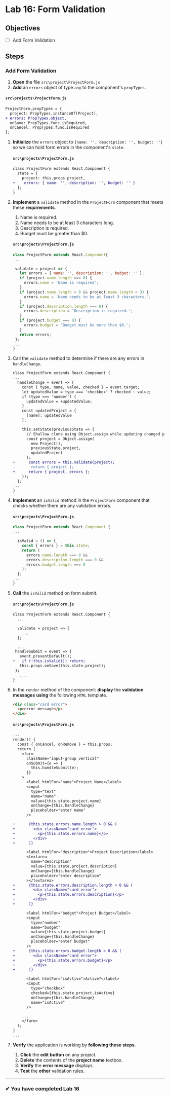 # Lab 16: Form Validation

## Objectives

- [ ] Add Form Validation

## Steps

### Add Form Validation

1. **Open** the file `src\project\ProjectForm.js`
1. **Add** an `errors` object of type `any` to the component's `propTypes`.

#### `src\projects\ProjectForm.js`

```diff
ProjectForm.propTypes = {
  project: PropTypes.instanceOf(Project),
+ errors: PropTypes.object,
  onSave: PropTypes.func.isRequired,
  onCancel: PropTypes.func.isRequired
};
```

1. **Initialize** the `errors` object to `{name: '', description: '', budget: ''}` so we can hold form errors in the component's `state`.

   #### `src\projects\ProjectForm.js`

   ```diff
   class ProjectForm extends React.Component {
     state = {
       project: this.props.project,
   +    errors: { name: '', description: '', budget: '' }
     };
   }
   ```

1. **Implement** a `validate` method in the `ProjectForm` component that meets these **requirements**.

   1. Name is required.
   2. Name needs to be at least 3 characters long.
   3. Description is required.
   4. Budget must be greater than \$0.

   #### `src\projects\ProjectForm.js`

   ```js
   class ProjectForm extends React.Component{
   ...

    validate = project => {
      let errors = { name: '', description: '', budget: '' };
      if (project.name.length === 0) {
        errors.name = 'Name is required';
      }
      if (project.name.length > 0 && project.name.length < 3) {
        errors.name = 'Name needs to be at least 3 characters.';
      }
      if (project.description.length === 0) {
        errors.description = 'Description is required.';
      }
      if (project.budget === 0) {
        errors.budget = 'Budget must be more than $0.';
      }
      return errors;
    };
   ...
   }
   ```

1. Call the `validate` method to determine if there are any errors in `handleChange`.

   ```diff
   class ProjectForm extends React.Component {
   ...
     handleChange = event => {
       const { type, name, value, checked } = event.target;
       let updatedValue = type === 'checkbox' ? checked : value;
       if (type === 'number') {
         updatedValue = +updatedValue;
       }
       const updatedProject = {
         [name]: updatedValue
       };

       this.setState(previousState => {
         // Shallow clone using Object.assign while updating changed property
         const project = Object.assign(
           new Project(),
           previousState.project,
           updatedProject
         );
   +      const errors = this.validate(project);
   -       return { project };
   +      return { project, errors };
       });
     };
   ...
   }
   ```

1. **Implement** an `isValid` method in the `ProjectForm` component that checks whether there are any validation errors.

   #### `src\projects\ProjectForm.js`

   ```js
   class ProjectForm extends React.Component {
   ...

     isValid = () => {
       const { errors } = this.state;
       return (
         errors.name.length === 0 &&
         errors.description.length === 0 &&
         errors.budget.length === 0
       );
     };
   ...
   }
   ```

1. **Call** the `isValid` method on form submit.

   #### `src\projects\ProjectForm.js`

   ```diff
   class ProjectForm extends React.Component {
     ...

     validate = project => {
       ...
     };

     ...
    handleSubmit = event => {
      event.preventDefault();
   +   if (!this.isValid()) return;
      this.props.onSave(this.state.project);
    };
      ...
   }
   ```

1. In the `render` method of the component: **display** the **validation messages** **using** the following `HTML` template.

   ```html
   <div class="card error">
     <p>error message</p>
   </div>
   ```

   #### `src\projects\ProjectForm.js`

   ```diff
   ...
   render() {
     const { onCancel, onRemove } = this.props;
     return (
       <form
         className="input-group vertical"
         onSubmit={e => {
           this.handleSubmit(e);
         }}
       >
         <label htmlFor="name">Project Name</label>
         <input
           type="text"
           name="name"
           value={this.state.project.name}
           onChange={this.handleChange}
           placeholder="enter name"
         />

   +      {this.state.errors.name.length > 0 && (
   +        <div className="card error">
   +          <p>{this.state.errors.name}</p>
   +        </div>
   +      )}

         <label htmlFor="description">Project Description</label>
         <textarea
           name="description"
           value={this.state.project.description}
           onChange={this.handleChange}
           placeholder="enter description"
         ></textarea>
   +      {this.state.errors.description.length > 0 && (
   +        <div className="card error">
   +          <p>{this.state.errors.description}</p>
   +        </div>
   +      )}

         <label htmlFor="budget">Project Budget</label>
         <input
           type="number"
           name="budget"
           value={this.state.project.budget}
           onChange={this.handleChange}
           placeholder="enter budget"
         />
   +      {this.state.errors.budget.length > 0 && (
   +        <div className="card error">
   +          <p>{this.state.errors.budget}</p>
   +        </div>
   +      )}

         <label htmlFor="isActive">Active?</label>
         <input
           type="checkbox"
           checked={this.state.project.isActive}
           onChange={this.handleChange}
           name="isActive"
         />

       ...
       </form>
     );
   }
   ...
   ```

1. **Verify** the application is working by **following these steps**.
   1. **Click** the **edit** **button** on any project.
   2. **Delete** the contents of the **project name** textbox.
      <!-- 3. Cause the input field to **lose** **focus** by tabbing out of it or clicking on another input field. -->
   3. **Verify** the **error message** displays.
   4. **Test** the **other** validation rules.

---

### &#10004; You have completed Lab 16
